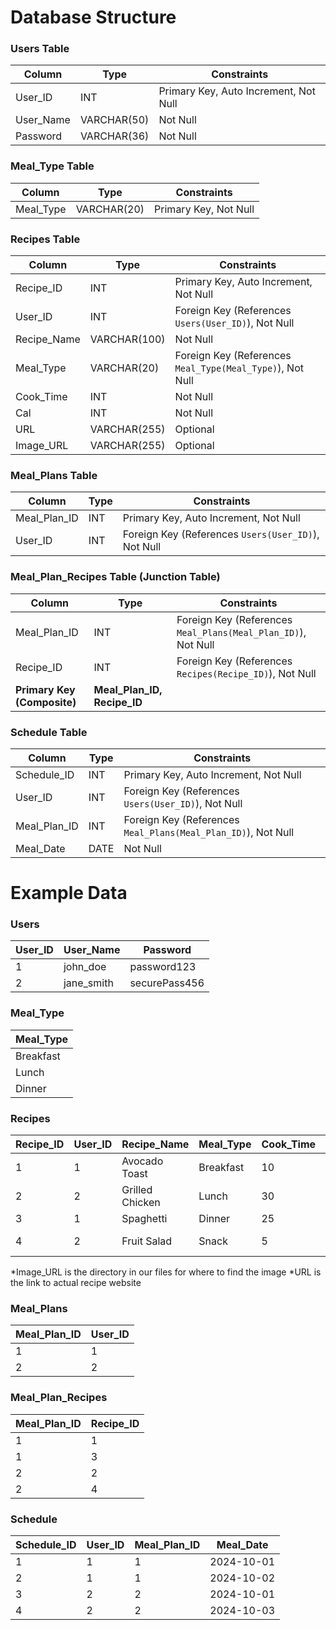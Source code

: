 # Database Structure

### Users Table
| Column      | Type         | Constraints           |
|-------------|--------------|-----------------------|
| User_ID     | INT          | Primary Key, Auto Increment, Not Null |
| User_Name   | VARCHAR(50)  | Not Null             |
| Password    | VARCHAR(36)  | Not Null             |

### Meal_Type Table
| Column      | Type         | Constraints           |
|-------------|--------------|-----------------------|
| Meal_Type   | VARCHAR(20)  | Primary Key, Not Null |

### Recipes Table
| Column       | Type          | Constraints                     |
|--------------|---------------|---------------------------------|
| Recipe_ID    | INT           | Primary Key, Auto Increment, Not Null |
| User_ID      | INT           | Foreign Key (References `Users(User_ID)`), Not Null |
| Recipe_Name  | VARCHAR(100)  | Not Null                        |
| Meal_Type    | VARCHAR(20)   | Foreign Key (References `Meal_Type(Meal_Type)`), Not Null |
| Cook_Time    | INT           | Not Null                        |
| Cal          | INT           | Not Null                        |
| URL          | VARCHAR(255)  | Optional                        |
| Image_URL    | VARCHAR(255)  | Optional                        |

### Meal_Plans Table
| Column        | Type         | Constraints                     |
|---------------|--------------|---------------------------------|
| Meal_Plan_ID  | INT          | Primary Key, Auto Increment, Not Null |
| User_ID       | INT          | Foreign Key (References `Users(User_ID)`), Not Null |

### Meal_Plan_Recipes Table (Junction Table)
| Column        | Type         | Constraints                    |
|---------------|--------------|--------------------------------|
| Meal_Plan_ID  | INT          | Foreign Key (References `Meal_Plans(Meal_Plan_ID)`), Not Null |
| Recipe_ID     | INT          | Foreign Key (References `Recipes(Recipe_ID)`), Not Null |
| **Primary Key (Composite)** | **Meal_Plan_ID, Recipe_ID** | |

### Schedule Table
| Column        | Type         | Constraints                    |
|---------------|--------------|--------------------------------|
| Schedule_ID   | INT          | Primary Key, Auto Increment, Not Null |
| User_ID       | INT          | Foreign Key (References `Users(User_ID)`), Not Null |
| Meal_Plan_ID  | INT          | Foreign Key (References `Meal_Plans(Meal_Plan_ID)`), Not Null |
| Meal_Date     | DATE         | Not Null                       |

# Example Data 
### Users
| User_ID | User_Name  | Password       |
|---------|------------|----------------|
| 1       | john_doe   | password123    |
| 2       | jane_smith | securePass456  |

### Meal_Type
| Meal_Type    |
|--------------|
| Breakfast    |
| Lunch        |
| Dinner       |


### Recipes
| Recipe_ID | User_ID | Recipe_Name      | Meal_Type | Cook_Time | Cal | URL                       | Image_URL              |
|-----------|---------|------------------|-----------|-----------|-----|---------------------------|-------------------------|
| 1         | 1       | Avocado Toast    | Breakfast | 10        | 250 | example.com/avocado-toast | images/avocado.jpg  |
| 2         | 2       | Grilled Chicken  | Lunch     | 30        | 400 | example.com/grilled-chicken | images/chicken.jpg  |
| 3         | 1       | Spaghetti        | Dinner    | 25        | 600 | example.com/spaghetti     | images/spaghetti.jpg |
| 4         | 2       | Fruit Salad      | Snack     | 5         | 150 | example.com/fruit-salad   | images/fruit.jpg     |

*Image_URL is the directory in our files for where to find the image 
*URL is the link to actual recipe website 

### Meal_Plans
| Meal_Plan_ID | User_ID |
|--------------|---------|
| 1            | 1       |
| 2            | 2       |

### Meal_Plan_Recipes
| Meal_Plan_ID | Recipe_ID |
|--------------|-----------|
| 1            | 1         |
| 1            | 3         |
| 2            | 2         |
| 2            | 4         |

### Schedule
| Schedule_ID | User_ID | Meal_Plan_ID | Meal_Date  |
|-------------|---------|--------------|------------|
| 1           | 1       | 1            | 2024-10-01 |
| 2           | 1       | 1            | 2024-10-02 |
| 3           | 2       | 2            | 2024-10-01 |
| 4           | 2       | 2            | 2024-10-03 |
